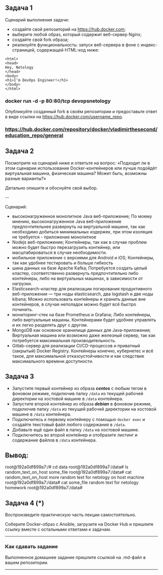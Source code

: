 ## Задача 1

Сценарий выполнения задачи:

+ создайте свой репозиторий на https://hub.docker.com;
+ выберите любой образ, который содержит веб-сервер Nginx;
+ создайте свой fork образа;
+ реализуйте функциональность:
запуск веб-сервера в фоне с индекс-страницей, содержащей HTML-код ниже:
```
<html>
<head>
Hey, Netology
</head>
<body>
<h1>I’m DevOps Engineer!</h1>
</body>
</html>
```
### docker run -d -p 80:80/tcp devopsnetology
Опубликуйте созданный fork в своём репозитории и предоставьте ответ в виде ссылки на https://hub.docker.com/username_repo.
### https://hub.docker.com/repository/docker/vladimirthesecond/education_repo/general

## Задача 2

Посмотрите на сценарий ниже и ответьте на вопрос:
«Подходит ли в этом сценарии использование Docker-контейнеров или лучше подойдёт виртуальная машина, физическая машина? Может быть, возможны разные варианты?»

Детально опишите и обоснуйте свой выбор.

--

Сценарий:

- высоконагруженное монолитное Java веб-приложение;
По моему мнению, высоконагруженное Java веб-приложение предпочтительнее развернуть на виртуальной машине, так как необходимо добиться минимальных издержек, при этом изоляция не требуется - приложение монолитное
- Nodejs веб-приложение;
Контейнеры, так как в случае проблем можно будет быстро перезагрузить контейнер, или масштабироваться в случае необходимости.
- мобильное приложение c версиями для Android и iOS;
Контейнеры, так как удобнее тестировать и больше гибкость
- шина данных на базе Apache Kafka;
Потребуется создать целый кластер, соответственно развернуть предпочтительно либо контейнеры, либо на виртуальных машинах, в зависимости от нагрузки.
- Elasticsearch-кластер для реализации логирования продуктивного веб-приложения — три ноды elasticsearch, два logstash и две ноды kibana;
Можно использовать контейнеры и хранить данные вне контейнеров, в случае неполадок можно будет всё быстро починить.
- мониторинг-стек на базе Prometheus и Grafana;
Либо контейнеры, либо виртуальные машины. Контейнерами будет удобнее управлять и их легко разделять друг с другом.
- MongoDB как основное хранилище данных для Java-приложения;
Виртуальная машина или возможно даже железный сервер, так как потребуется максимальная производительность.
- Gitlab-сервер для реализации CI/CD-процессов и приватный (закрытый) Docker Registry.
Контейнеры конечно, кубернетес и всё такое, для максимальной отказоустойчивости и как следствие максимального времени доступности.

## Задача 3

- Запустите первый контейнер из образа ***centos*** c любым тегом в фоновом режиме, подключив папку ```/data``` из текущей рабочей директории на хостовой машине в ```/data``` контейнера.
- Запустите второй контейнер из образа ***debian*** в фоновом режиме, подключив папку ```/data``` из текущей рабочей директории на хостовой машине в ```/data``` контейнера.
- Подключитесь к первому контейнеру с помощью ```docker exec``` и создайте текстовый файл любого содержания в ```/data```.
- Добавьте ещё один файл в папку ```/data``` на хостовой машине.
- Подключитесь во второй контейнер и отобразите листинг и содержание файлов в ```/data``` контейнера.

## Вывод:
root@192a0df899a7:/# cd data
root@192a0df899a7:/data# ls
random_text_on_host  some_file
root@192a0df899a7:/data# cat random_text_on_host 
more random text for netology on host machine
root@192a0df899a7:/data# cat some_file 
random text for netology homework
root@192a0df899a7:/data# 

## Задача 4 (*)

Воспроизведите практическую часть лекции самостоятельно.

Соберите Docker-образ с Ansible, загрузите на Docker Hub и пришлите ссылку вместе с остальными ответами к задачам.


---

### Как cдавать задание

Выполненное домашнее задание пришлите ссылкой на .md-файл в вашем репозитории.

---

